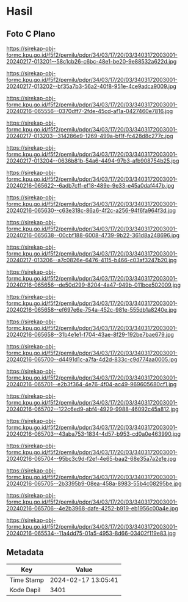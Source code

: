 # Hasil

## Foto C Plano

https://sirekap-obj-formc.kpu.go.id/f5f2/pemilu/pdpr/34/03/17/20/03/3403172003001-20240217-013201--58c1cb26-c6bc-48e1-be20-9e88532a622d.jpg

https://sirekap-obj-formc.kpu.go.id/f5f2/pemilu/pdpr/34/03/17/20/03/3403172003001-20240217-013202--bf35a7b3-56a2-40f8-951e-4ce9adca9009.jpg

https://sirekap-obj-formc.kpu.go.id/f5f2/pemilu/pdpr/34/03/17/20/03/3403172003001-20240216-065556--0370dff7-2fde-45cd-af1a-0427460e7816.jpg

https://sirekap-obj-formc.kpu.go.id/f5f2/pemilu/pdpr/34/03/17/20/03/3403172003001-20240217-013203--314286e9-1269-499a-bf1f-fc428d8c277c.jpg

https://sirekap-obj-formc.kpu.go.id/f5f2/pemilu/pdpr/34/03/17/20/03/3403172003001-20240217-013204--0636b81b-54a6-4494-97b3-afb908754b25.jpg

https://sirekap-obj-formc.kpu.go.id/f5f2/pemilu/pdpr/34/03/17/20/03/3403172003001-20240216-065622--6adb7cff-ef18-489e-9e33-e45a0daf447b.jpg

https://sirekap-obj-formc.kpu.go.id/f5f2/pemilu/pdpr/34/03/17/20/03/3403172003001-20240216-065630--c63e318c-86a6-4f2c-a256-94f6fa964f3d.jpg

https://sirekap-obj-formc.kpu.go.id/f5f2/pemilu/pdpr/34/03/17/20/03/3403172003001-20240216-065638--00cbf188-6008-4739-9b22-361d8a248696.jpg

https://sirekap-obj-formc.kpu.go.id/f5f2/pemilu/pdpr/34/03/17/20/03/3403172003001-20240217-013206--a7c0826e-6476-4115-b466-c03af3247b20.jpg

https://sirekap-obj-formc.kpu.go.id/f5f2/pemilu/pdpr/34/03/17/20/03/3403172003001-20240216-065656--de50d299-8204-4a47-949b-011bce502009.jpg

https://sirekap-obj-formc.kpu.go.id/f5f2/pemilu/pdpr/34/03/17/20/03/3403172003001-20240216-065658--ef697e6e-754a-452c-981e-555db1a8240e.jpg

https://sirekap-obj-formc.kpu.go.id/f5f2/pemilu/pdpr/34/03/17/20/03/3403172003001-20240216-065658--31b4e1e1-f704-43ae-8f29-192be7bae679.jpg

https://sirekap-obj-formc.kpu.go.id/f5f2/pemilu/pdpr/34/03/17/20/03/3403172003001-20240216-065700--d4491d1c-a7fa-4d2d-833c-c9d774aa0005.jpg

https://sirekap-obj-formc.kpu.go.id/f5f2/pemilu/pdpr/34/03/17/20/03/3403172003001-20240216-065701--e2b3f364-4e76-4f04-ac49-969605680cf1.jpg

https://sirekap-obj-formc.kpu.go.id/f5f2/pemilu/pdpr/34/03/17/20/03/3403172003001-20240216-065702--122c6ed9-abf4-4929-9988-46092c45a812.jpg

https://sirekap-obj-formc.kpu.go.id/f5f2/pemilu/pdpr/34/03/17/20/03/3403172003001-20240216-065703--43aba753-1834-4d57-b953-cd0a0e463990.jpg

https://sirekap-obj-formc.kpu.go.id/f5f2/pemilu/pdpr/34/03/17/20/03/3403172003001-20240216-065704--95bc3c9d-f2ef-4e65-baa2-68e35a7a2e1e.jpg

https://sirekap-obj-formc.kpu.go.id/f5f2/pemilu/pdpr/34/03/17/20/03/3403172003001-20240216-065705--2b3395b9-08ea-458a-8983-55b4c08295be.jpg

https://sirekap-obj-formc.kpu.go.id/f5f2/pemilu/pdpr/34/03/17/20/03/3403172003001-20240216-065706--4e2b3968-dafe-4252-b919-eb1956c00a4e.jpg

https://sirekap-obj-formc.kpu.go.id/f5f2/pemilu/pdpr/34/03/17/20/03/3403172003001-20240216-065534--11a4dd75-01a5-4953-8d66-03402f119e83.jpg


## Metadata

| Key        | Value               |
| ---------- | ------------------- |
| Time Stamp | 2024-02-17 13:05:41 |
| Kode Dapil | 3401                |




